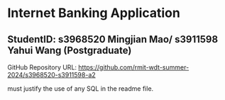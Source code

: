 # Internet Banking Application
## StudentID: s3968520 Mingjian Mao/ s3911598 Yahui Wang (Postgraduate)
GitHub Repository URL: https://github.com/rmit-wdt-summer-2024/s3968520-s3911598-a2



must justify the use of any SQL in the readme file.
